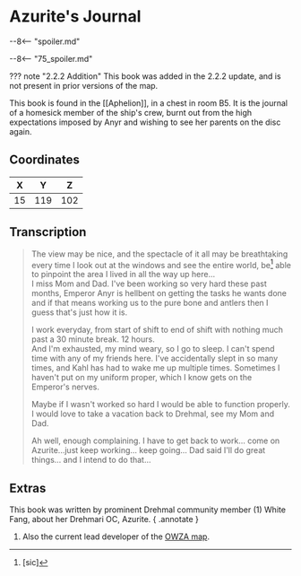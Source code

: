 # Azurite's Journal

--8<-- "spoiler.md"

--8<-- "75_spoiler.md"

??? note "2.2.2 Addition"
    This book was added in the 2.2.2 update, and is not present in prior versions of the map.

This book is found in the [[Aphelion]], in a chest in room B5. It is the journal of a homesick member of the ship's crew, burnt out from the high expectations imposed by Anyr and wishing to see her parents on the disc again.

## Coordinates
| **X** | **Y** | **Z** |
| :---: | :---: | :---: |
|  15   |  119  |  102  |

## Transcription

> The view may be nice, and the spectacle of it all may be breathtaking every time I look out at the windows and see the entire world, be[^1] able to pinpoint the area I lived in all the way up here... <br>
> I miss Mom and Dad. I've been working so very hard these past months, Emperor Anyr is hellbent on getting the tasks he wants done and if that means working us to the pure bone and antlers then I guess that's just how it is.
>
> I work everyday, from start of shift to end of shift with nothing much past a 30 minute break. 12 hours. <br>
> And I'm exhausted, my mind weary, so I go to sleep. I can't spend time with any of my friends here. I've accidentally slept in so many times, and Kahl has had to wake me up multiple times. Sometimes I haven't put on my uniform proper, which I know gets on the Emperor's nerves.
> 
> Maybe if I wasn't worked so hard I would be able to function properly. I would love to take a vacation back to Drehmal, see my Mom and Dad.
>
> Ah well, enough complaining. I have to get back to work... come on Azurite...just keep working... keep going... Dad said I'll do great things... and I intend to do that...

## Extras

This book was written by prominent Drehmal community member (1) White Fang, about her Drehmari OC, Azurite. 
{ .annotate }

1. Also the current lead developer of the [OWZA map](https://www.planetminecraft.com/project/open-world-zombie-apocalypse-survival/).

[^1]: [sic]